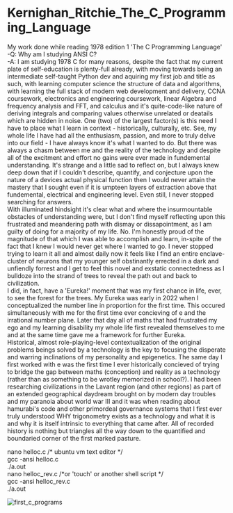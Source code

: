 # Kernighan_Ritchie_The_C_Programming_Language  
My work done while reading 1978 edition 1 'The C Programming Language'  
-Q: Why am I studying ANSI C?  
  -A: I am studying 1978 C for many reasons, despite the fact that my current plate of self-education is plenty-full already, with moving towards being an intermediate self-taught Python dev and aquiring my first job and title as such, with learning computer science the structure of data and algorithms, with learning the full stack of modern web development and delivery, CCNA coursework, electronics and engineering coursework, linear Algebra and frequency analysis and FFT, and calculus and it's quite-code-like nature of deriving integrals and comparing values otherwise unrelated or deatails which are hidden in noise. One (two) of the largest factor(s) is this need I have to place what I learn in context - historically, culturally, etc. See, my whole life I have had all the enthusiasm, passion, and more to truly delve into our field - I have always know it's what I wanted to do. But there was always a chasm between me and the reality of the technology and despite all of the excitment and effort no gains were ever made in fundemental understanding. It's strange and a little sad to reflect on, but I always knew deep down that if I couldn't describe, quantify, and conjecture upon the nature of a devices actual physical function then I would never attain the mastery that I sought even if it is umpteen layers of extraction above that fundemental, electrical and engineering level. Even still, I never stopped searching for answers.  
With illuminated hindsight it's clear what and where the insurmountable obstacles of understanding were, but I don't find myself reflecting upon this frustrated and meandering path with dismay or dissapointment, as I am guilty of doing for a majority of my life. No. I'm honestly proud of the magnitude of that which I was able to accomplish and learn, in-spite of the fact that I knew I would never get where I wanted to go. I never stopped trying to learn it all and almost daily now it feels like I find an entire enclave-cluster of neurons that my younger self obstinantly errected in a dark and unfiendly forrest and I get to feel this novel and exstatic connectedness as I bulldoze into the strand of trees to reveal the path out and back to civilization.  
I did, in fact, have a 'Eureka!' moment that was my first chance in life, ever, to see the forest for the trees. My Eureka was early in 2022 when I conceptualized the number line in proportion for the first time. This occured simultaneously with me for the first time ever concieving of e and the irrational number plane. Later that day all of maths that had frustrated my ego and my learning disability my whole life first revealed themselves to me and at the same time gave me a framework for further Eureka.   
Historical, almost role-playing-level contextualization of the original problems beings solved by a technology is the key to focusing the disperate and warring inclinations of my personality and epigenetics. The same day I first worked with e was the first time I ever historically concieved of trying to bridge the gap between maths (conception) and reality as a technology (rather than as something to be wrotley memorized in school?). I had been researching civilizations in the Lavant region (and other regions) as part of an extended geographical daydream brought on by modern day troubles and my paranoia about world war III and it was when reading about hamurabi's code and other primordeal governance systems that I first ever truly understood WHY trigonometry exists as a technology and what it is and why it is itself intrinsic to everything that came after. All of recorded history is nothing but triangles all the way down to the quantified and boundaried corner of the first marked pasture.  

nano helloc.c /* ubuntu vm text editor */  
gcc -ansi helloc.c  
./a.out  
nano helloc_rev.c /*or 'touch' or another shell script */  
gcc -ansi helloc_rev.c  
./a.out  

![first_c_programs](https://user-images.githubusercontent.com/106051413/201453456-2da8d5ff-5b39-40fe-aade-f9ca74751005.png)  

